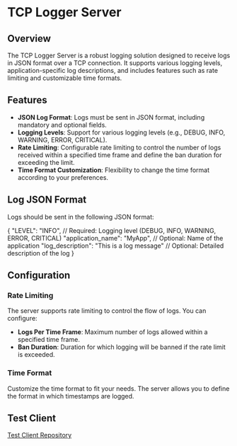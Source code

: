 # TCP Logger Server

## Overview

The TCP Logger Server is a robust logging solution designed to receive logs in JSON format over a TCP connection. It supports various logging levels, application-specific log descriptions, and includes features such as rate limiting and customizable time formats.

## Features

- **JSON Log Format**: Logs must be sent in JSON format, including mandatory and optional fields.
- **Logging Levels**: Support for various logging levels (e.g., DEBUG, INFO, WARNING, ERROR, CRITICAL).
- **Rate Limiting**: Configurable rate limiting to control the number of logs received within a specified time frame and define the ban duration for exceeding the limit.
- **Time Format Customization**: Flexibility to change the time format according to your preferences.

## Log JSON Format

Logs should be sent in the following JSON format:

{
    "LEVEL": "INFO",               // Required: Logging level (DEBUG, INFO, WARNING, ERROR, CRITICAL)
    "application_name": "MyApp",   // Optional: Name of the application
    "log_description": "This is a log message" // Optional: Detailed description of the log
}

## Configuration

### Rate Limiting

The server supports rate limiting to control the flow of logs. You can configure:

- **Logs Per Time Frame**: Maximum number of logs allowed within a specified time frame.
- **Ban Duration**: Duration for which logging will be banned if the rate limit is exceeded.

### Time Format

Customize the time format to fit your needs. The server allows you to define the format in which timestamps are logged.

## Test Client

[Test Client Repository](https://github.com/Joekingston/A3LogClient)

